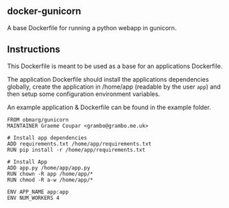 docker-gunicorn
------

A base Dockerfile for running a python webapp in gunicorn.

## Instructions

This Dockerfile is meant to be used as a base for an applications Dockerfile.

The application Dockerfile should install the applications dependencies
globally, create the application in /home/app (readable by the user `app`) and
then setup some configuration environment variables.

An example application & Dockerfile can be found in the example folder.

```
FROM obmarg/gunicorn
MAINTAINER Graeme Coupar <grambo@grambo.me.uk>

# Install app dependencies
ADD requirements.txt /home/app/requirements.txt
RUN pip install -r /home/app/requirements.txt

# Install App
ADD app.py /home/app/app.py
RUN chown -R app /home/app/*
RUN chmod -R a-w /home/app/*

ENV APP_NAME app:app
ENV NUM_WORKERS 4
```
